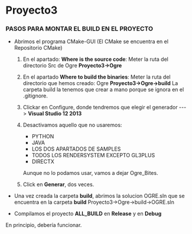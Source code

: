 # Proyecto3

### PASOS PARA MONTAR EL BUILD EN EL PROYECTO

* Abrimos el programa CMake-GUI (El CMake se encuentra en el Repositorio CMake)

	1. En el apartado: **Where is the source code**: Meter la ruta del directorio Src de Ogre **Proyecto3->Ogre**

	2. En el apartado **Where to build the binaries**: Meter la ruta del directorio que hemos creado: Ogre **Proyecto3->Ogre->build**
		La carpeta build la tenemos que crear a mano porque se ignora en el .gitignore.

	3. Clickar en Configure, donde tendremos que elegir el generador ---> **Visual Studio 12 2013**

	4. Desactivamos aquello que no usaremos:

		* PYTHON
		* JAVA
		* LOS DOS APARTADOS DE SAMPLES
		* TODOS LOS RENDERSYSTEM EXCEPTO GL3PLUS
		* DIRECTX

		Aunque no lo podamos usar, vamos a dejar Ogre_Bites.

	5. Click en **Generar**, dos veces.

* Una vez creada la carpeta **build**, abrimos la solucion OGRE.sln que se encuentra en la carpeta **build**   Proyecto3->Ogre->build->OGRE.sln

* Compilamos el proyecto **ALL_BUILD** en **Release** y en **Debug** 

En principio, debería funcionar.
